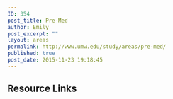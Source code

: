 ```yaml
---
ID: 354
post_title: Pre-Med
author: Emily
post_excerpt: ""
layout: areas
permalink: http://www.umw.edu/study/areas/pre-med/
published: true
post_date: 2015-11-23 19:18:45
---
```


<!-- Types Custom Fields: -->

<!-- resource-links -->
<h2>Resource Links</h2>
<!-- End resource-links -->

<!-- End Types Custom Fields -->